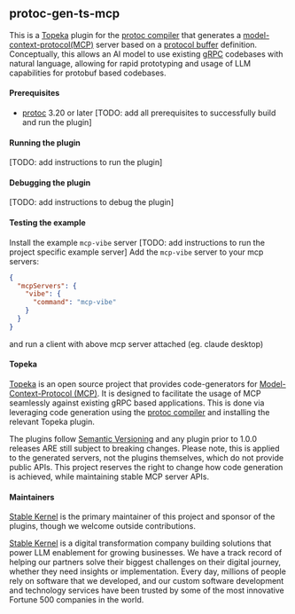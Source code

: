 protoc-gen-ts-mcp
-----------
This is a [Topeka](#topeka) plugin for the [protoc compiler](https://grpc.io/docs/protoc-installation/) that generates a [model-context-protocol(MCP)](https://modelcontextprotocol.io/introduction) server based on a [protocol buffer](https://protobuf.dev/) definition. Conceptually, this allows an AI model to use existing [gRPC](https://grpc.io/) codebases with natural language, allowing for rapid prototyping and usage of LLM capabilities for protobuf based codebases.

#### Prerequisites
- [protoc](https://grpc.io/docs/protoc-installation/) 3.20 or later
[TODO: add all prerequisites to successfully build and run the plugin]

#### Running the plugin
[TODO: add instructions to run the plugin]

#### Debugging the plugin
[TODO: add instructions to debug the plugin]

#### Testing the example
Install the example `mcp-vibe` server
[TODO: add instructions to run the project specific example server]
Add the `mcp-vibe` server to your mcp servers:
```json
{
  "mcpServers": {
    "vibe": {
      "command": "mcp-vibe"
    }
  }
}
```
and run a client with above mcp server attached (eg. claude desktop)

#### Topeka
[Topeka](https://topeka.ai) is an open source project that provides code-generators for [Model-Context-Protocol (MCP)](https://modelcontextprotocol.io/introduction).
It is designed to facilitate the usage of MCP seamlessly against existing gRPC based applications. This is done via
leveraging code generation using the [protoc compiler](https://grpc.io/docs/protoc-installation/) and installing the relevant Topeka plugin.

The plugins follow [Semantic Versioning](https://semver.org/) and any plugin prior to 1.0.0 releases ARE still subject to breaking changes. Please note, this is
applied to the generated servers, not the plugins themselves, which do not provide public APIs. This project reserves the right to change how code generation is achieved,
while maintaining stable MCP server APIs.

#### Maintainers
[Stable Kernel](https://stablekernel.com) is the primary maintainer of this project and sponsor of the plugins, though we welcome outside contributions.

[Stable Kernel](https://stablekernel.com) is a digital transformation company building solutions that power LLM enablement for growing businesses. We have a track record of helping our partners solve their biggest challenges on their digital journey, whether they need insights or implementation. Every day, millions of people rely on software that we developed, and our custom software development and technology services have been trusted by some of the most innovative Fortune 500 companies in the world. 
